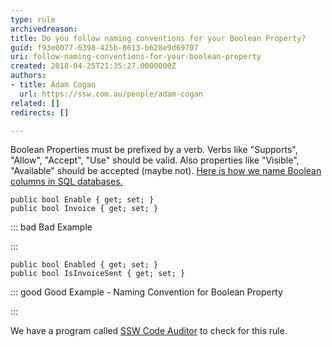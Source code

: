```yaml
---
type: rule
archivedreason: 
title: Do you follow naming conventions for your Boolean Property?
guid: f93e0077-6398-425b-8613-b628e9d69707
uri: follow-naming-conventions-for-your-boolean-property
created: 2018-04-25T21:35:27.0000000Z
authors:
- title: Adam Cogan
  url: https://ssw.com.au/people/adam-cogan
related: []
redirects: []

---
```


Boolean Properties must be prefixed by a verb. Verbs like "Supports", "Allow", "Accept", "Use" should be valid. Also properties like "Visible", "Available" should be accepted (maybe not). [Here is how we name Boolean columns in SQL databases.](https&#58;//www.ssw.com.au/ssw/Standards/Rules/RulestoBetterSQLServerdatabases.aspx#BitFields)


<!--endintro-->



```
public bool Enable { get; set; }
public bool Invoice { get; set; }
```




::: bad
Bad Example 

:::



```
public bool Enabled { get; set; }
public bool IsInvoiceSent { get; set; }
```




::: good
Good Example - Naming Convention for Boolean Property

:::

We have a program called [SSW Code Auditor](https&#58;//www.ssw.com.au/ssw/CodeAuditor/) to check for this rule.
